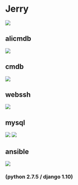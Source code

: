 # Jerry
![](https://github.com/ttcats/jerry/blob/master/jerry/static/img/oms.jpg)

## alicmdb
![](https://github.com/ttcats/jerry/blob/master/jerry/static/img/alicmdb.jpg)

## cmdb
![](https://github.com/ttcats/jerry/blob/master/jerry/static/img/cmdb.jpg)

## webssh
![](https://github.com/ttcats/jerry/blob/master/jerry/static/img/webssh.jpg)

## mysql
![](https://github.com/ttcats/jerry/blob/master/jerry/static/img/mysql.jpg)
![](https://github.com/ttcats/jerry/blob/master/jerry/static/img/mysql1.jpg)

## ansible
![](https://github.com/ttcats/jerry/blob/master/jerry/static/img/an.jpg)

### (python 2.7.5 / django 1.10)
